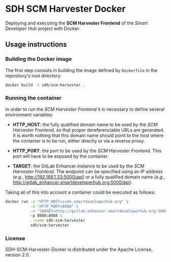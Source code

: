 # SDH SCM Harvester Docker

Deploying and executing the __SCM Harvester Frontend__ of the *Smart Developer Hub* project with Docker.

## Usage instructions

### Building the Docker image

The first step consists in building the image defined by `Dockerfile` in the repository's root directory:

```bash
docker build -t sdh/scm-harvester .
```

### Running the container

In order to run the *SCM Harvester Frontend* it is necessary to define several environment variables:

* __HTTP_HOST__: the fully qualified domain name to be used by the *SCM Harvester Frontend*, so that proper dereferenciable URLs are generated. It is worth nothing that this domain name should point to the host where the container is to be run, either directly or via a reverse proxy.

* __HTTP_PORT__: the port to be used by the *SCM Harvester Frontend*. This port will have to be exposed by the container. 

* __TARGET__: the GitLab Enhancer instance to be used by the *SCM Harvester Frontend*. The endpoint can be specified using an IP address (*e.g.*, http://192.168.1.33:5000/api) or a fully qualified domain name (*e.g.*, http://gitlab_enhancer.smartdeveloperhub.org:5000/api). 

Taking all of this into account a container could be executed as follows:

```bash
docker run -e "HTTP_HOST=scmh.smartdeveloperhub.org" \
           -e "HTTP_PORT=8088" \
           -e "TARGET=http://gitlab_enhancer.smartdeveloperhub.org:5000/api" \ 
           -p 8088:8088 \
           --name sdh-scm-harvester 
           sdh/scm-harvester
```

### License

SDH-SCM-Harvester-Docker is distributed under the Apache License, version 2.0.
